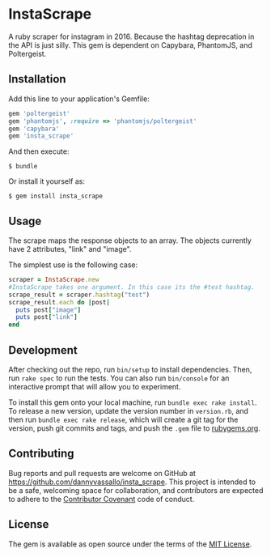 # InstaScrape

A ruby scraper for instagram in 2016. Because the hashtag deprecation in the API is just silly.
This gem is dependent on Capybara, PhantomJS, and Poltergeist.

## Installation

Add this line to your application's Gemfile:

```ruby
gem 'poltergeist'
gem 'phantomjs', :require => 'phantomjs/poltergeist'
gem 'capybara'
gem 'insta_scrape'
```

And then execute:

    $ bundle

Or install it yourself as:

    $ gem install insta_scrape

## Usage

The scrape maps the response objects to an array. The objects currently have 2 attributes, "link" and "image".

The simplest use is the following case:

```ruby
scraper = InstaScrape.new
#InstaScrape takes one argument. In this case its the #test hashtag.
scrape_result = scraper.hashtag("test")
scrape_result.each do |post|
  puts post["image"]
  puts post["link"]
end
```

## Development

After checking out the repo, run `bin/setup` to install dependencies. Then, run `rake spec` to run the tests. You can also run `bin/console` for an interactive prompt that will allow you to experiment.

To install this gem onto your local machine, run `bundle exec rake install`. To release a new version, update the version number in `version.rb`, and then run `bundle exec rake release`, which will create a git tag for the version, push git commits and tags, and push the `.gem` file to [rubygems.org](https://rubygems.org).

## Contributing

Bug reports and pull requests are welcome on GitHub at https://github.com/dannyvassallo/insta_scrape. This project is intended to be a safe, welcoming space for collaboration, and contributors are expected to adhere to the [Contributor Covenant](http://contributor-covenant.org) code of conduct.


## License

The gem is available as open source under the terms of the [MIT License](http://opensource.org/licenses/MIT).

